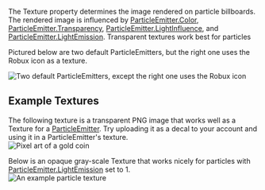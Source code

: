 The Texture property determines the image rendered on particle billboards. The rendered image is influenced by [ParticleEmitter.Color](https://developer.roblox.com/en-us/api-reference/property/ParticleEmitter/Color), [ParticleEmitter.Transparency](https://developer.roblox.com/en-us/api-reference/property/ParticleEmitter/Transparency), [ParticleEmitter.LightInfluence](https://developer.roblox.com/en-us/api-reference/property/ParticleEmitter/LightInfluence), and [ParticleEmitter.LightEmission](https://developer.roblox.com/en-us/api-reference/property/ParticleEmitter/LightEmission). Transparent textures work best for particles

Pictured below are two default ParticleEmitters, but the right one uses the Robux icon as a texture.

![Two default ParticleEmitters, except the right one uses the Robux icon](https://developer.roblox.com/assets/blt15e439cb32a655c1/ParticleEmitter_Texture.png)

Example Textures
----------------

The following texture is a transparent PNG image that works well as a Texture for a [ParticleEmitter](https://developer.roblox.com/en-us/api-reference/class/ParticleEmitter). Try uploading it as a decal to your account and using it in a ParticleEmitter's texture.  
![Pixel art of a gold coin](https://developer.roblox.com/assets/bltfe72f664112679bb/coin_01.png)

Below is an opaque gray-scale Texture that works nicely for particles with [ParticleEmitter.LightEmission](https://developer.roblox.com/en-us/api-reference/property/ParticleEmitter/LightEmission) set to 1.  
![An example particle texture](https://developer.roblox.com/assets/bltf793b94e42b0b6bf/aura.png)